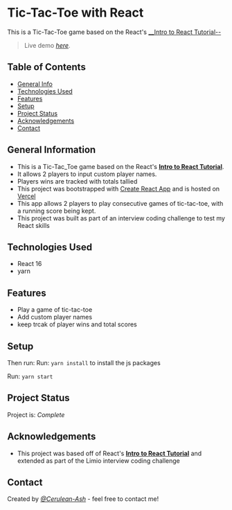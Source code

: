 # Tic-Tac-Toe with React

This is a Tic-Tac-Toe game based on the React's [__Intro to React Tutorial--](https://reactjs.org/tutorial/tutorial.html)

> Live demo [_here_](https://tic-tac-toe-two-sigma.vercel.app/). <!-- If you have the project hosted somewhere, include the link here. -->

## Table of Contents

- [General Info](#general-information)
- [Technologies Used](#technologies-used)
- [Features](#features)
- [Setup](#setup)
- [Project Status](#project-status)
- [Acknowledgements](#acknowledgements)
- [Contact](#contact)
<!-- * [License](#license) -->

## General Information

- This is a Tic-Tac_Toe game based on the React's [__Intro to React Tutorial__](https://reactjs.org/tutorial/tutorial.html).
- It allows 2 players to input custom player names.
- Players wins are tracked with totals tallied
- This project was bootstrapped with [Create React App](https://github.com/facebook/create-react-app) and is hosted on [Vercel](https://vercel.com/)
- This app allows 2 players to play consecutive games of tic-tac-toe, with a running score being kept.
- This project was built as part of an interview coding challenge to test my React skills

## Technologies Used

- React 16
- yarn


## Features

- Play a game of tic-tac-toe
- Add custom player names
- keep trcak of player wins and total scores

## Setup

Then run:
Run:
`yarn install`
to install the js packages

Run:
`yarn start`

## Project Status

Project is: _Complete_

## Acknowledgements

- This project was based off of React's [__Intro to React Tutorial__](https://reactjs.org/tutorial/tutorial.html) and extended as part of the Limio interview coding challenge

## Contact

Created by [_@Cerulean-Ash_](https://cerulean-ash.github.io/portfolioV2/) - feel free to contact me!
